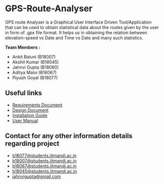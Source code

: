 # GPS-Route-Analyser

GPS route Analyser is a Graphical User Interface Driven Tool/Application that can be used to obtain statistical data about the routes given by the user in form of .gpx file format. It helps us in obtaining the relation between elevation-speed vs Date and Time vs Date and many such statistics.

**Team Members :**
* Ankit Baluni (B18007)
* Akshit Kumar (B18045)
* Jahnvi Gupta (B18060)
* Aditya Malvi (B18067)
* Piyush Goyal (B18077)


## Useful links
* [Requirements Document](https://github.com/PIYUSHgoyal16/GPS-Route-Analyser/wiki/Requirements)
* [Design Document](https://github.com/PIYUSHgoyal16/GPS-Route-Analyser/wiki/Design)
* [Installation Guide](https://github.com/PIYUSHgoyal16/GPS-Route-Analyser/wiki/Installation-Guide)
* [User Manual](https://github.com/PIYUSHgoyal16/GPS-Route-Analyser/wiki/User-Manual)

## Contact for any other information details regarding project
* b18077@students.iitmandi.ac.in
* b18007@students.iitmandi.ac.in
* b18067@students.iitmandi.ac.in
* b18045@students.iitmandi.ac.in
* jahnvigupta@gmail.com
